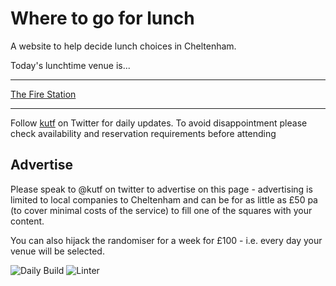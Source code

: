 # Where to go for lunch

A website to help decide lunch choices in Cheltenham.

Today's lunchtime venue is...

---

<!-- lunch_item starts -->
[The Fire Station](https://www.google.com/maps/place/The%20Fire%20Station+Cheltenham/)
<!-- lunch_item ends -->

---

Follow [kutf](https://twitter.com/kutf) on Twitter for daily updates. To avoid disappointment please check availability and reservation requirements before attending

## Advertise

Please speak to @kutf on twitter to advertise on this page - advertising is limited to local companies to Cheltenham and can be for as little as £50 pa (to cover minimal costs of the service) to fill one of the squares with your content.

You can also hijack the randomiser for a week for £100 - i.e. every day your venue will be selected.

![Daily Build](https://github.com/MatBenfield/lunch.thechels.uk/workflows/Daily%20Build/badge.svg) ![Linter](https://github.com/MatBenfield/lunch.thechels.uk/workflows/Linter/badge.svg)

